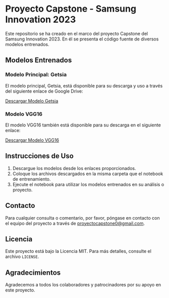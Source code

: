 
<h1>Proyecto Capstone - Samsung Innovation 2023</h1>
        <p>Este repositorio se ha creado en el marco del proyecto Capstone del Samsung Innovation 2023. En él se presenta el código fuente de diversos modelos entrenados.
        </p>
        <div class="section">
            <h2>Modelos Entrenados</h2>
            <h3>Modelo Principal: Getsia</h3>
            <p>El modelo principal, Getsia, está disponible para su descarga y uso a través del siguiente enlace de Google Drive:</p>
            <a href="https://drive.google.com/file/d/1TbGksF7v49vEQSrXuoI254qsvMXTicDe/view?usp=sharing" class="badge">Descargar Modelo Getsia</a>
            <h3>Modelo VGG16</h3>
            <p>El modelo VGG16 también está disponible para su descarga en el siguiente enlace:</p>
            <a href="https://drive.google.com/file/d/1VpJ8ixg6eoe0VEaeGxeTaNb9SAToVJIZ/view?usp=sharing" class="badge">Descargar Modelo VGG16</a>
        </div>
            <h2>Instrucciones de Uso</h2>
            <ol>
                <li>Descargue los modelos desde los enlaces proporcionados.</li>
                <li>Coloque los archivos descargados en la misma carpeta que el notebook de entrenamiento.</li>
                <li>Ejecute el notebook para utilizar los modelos entrenados en su análisis o proyecto.</li>
            </ol>
        </div>
        <div class="section">
            <h2>Contacto</h2>
            <p>Para cualquier consulta o comentario, por favor, póngase en contacto con el equipo del proyecto a través de <a href="proyectocapstone0@gmail.com">proyectocapstone0@gmail.com</a>.</p>
        </div>
        <div class="section">
            <h2>Licencia</h2>
            <p>Este proyecto está bajo la Licencia MIT. Para más detalles, consulte el archivo <code>LICENSE</code>.</p>
        </div>
        <div class="section">
            <h2>Agradecimientos</h2>
            <p>Agradecemos a todos los colaboradores y patrocinadores por su apoyo en este proyecto.</p>
        </div>
    </div>
</body>
</html>
